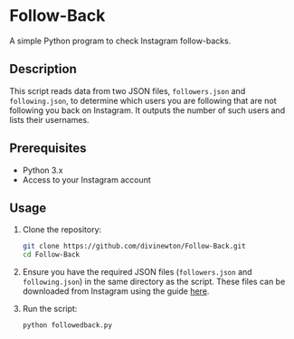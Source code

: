 # Follow-Back
A simple Python program to check Instagram follow-backs.

## Description
This script reads data from two JSON files, `followers.json` and `following.json`, to determine which users you are following that are not following you back on Instagram. It outputs the number of such users and lists their usernames.

## Prerequisites
- Python 3.x
- Access to your Instagram account

## Usage
1. Clone the repository:
    ```sh
    git clone https://github.com/divinewton/Follow-Back.git
    cd Follow-Back
    ```

2. Ensure you have the required JSON files (`followers.json` and `following.json`) in the same directory as the script.
    These files can be downloaded from Instagram using the guide [here](https://help.instagram.com/181231772500920?helpref=about_content#download-a-copy-of-your-information-in-accounts-center).

3. Run the script:
    ```sh
    python followedback.py
    ```
